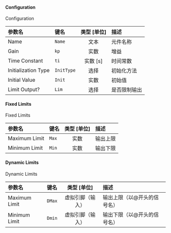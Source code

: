 <!--
DO NOT EDIT THIS FILE DIRECTLY.
This file is generated by tools/comp-docs.js.
All changes will be overwritten by regeneration.
-->

<slot class="model-parameters">

#### Configuration

Configuration

| 参数名 | 键名 | 类型 [单位] | 描述 |
|:------ |:---- |:-----------:|:---- |
| Name | `Name` | 文本 | 元件名称 |
| Gain | `kp` | 实数 | 增益 |
| Time Constant | `ti` | 实数 [s] | 时间常数 |
| Initialization Type | `InitType` | 选择 | 初始化方法 |
| Initial Value | `Init` | 实数 | 初始值 |
| Limit Output? | `Lim` | 选择 | 是否限制输出 |

#### Fixed Limits

Fixed Limits

| 参数名 | 键名 | 类型 [单位] | 描述 |
|:------ |:---- |:-----------:|:---- |
| Maximum Limit | `Max` | 实数 | 输出上限 |
| Minimum Limit | `Min` | 实数 | 输出下限 |

#### Dynamic Limits

Dynamic Limits

| 参数名 | 键名 | 类型 [单位] | 描述 |
|:------ |:---- |:-----------:|:---- |
| Maximum Limit | `DMax` | 虚拟引脚（输入） | 输出上限（以@开头的信号名） |
| Minimum Limit | `Dmin` | 虚拟引脚（输入） | 输出下限（以@开头的信号名） |


</slot>
